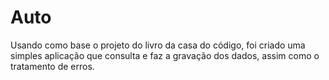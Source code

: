 # Auto
Usando como base o projeto do livro da casa do código, foi criado uma simples aplicação que consulta e faz a gravação dos dados, assim como o tratamento de erros.
